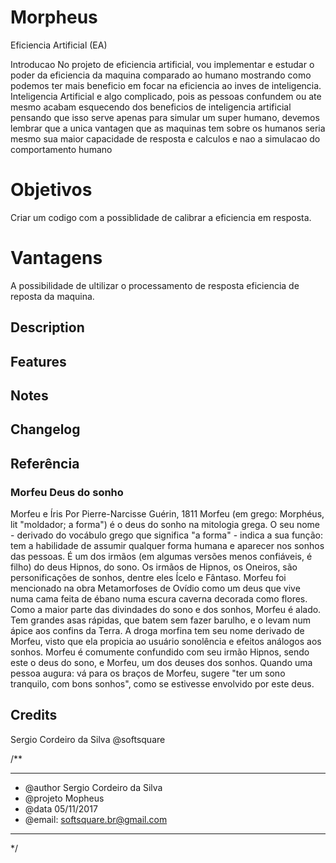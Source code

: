 # Morpheus
Eficiencia Artificial (EA)

Introducao
No projeto de eficiencia artificial, vou implementar e estudar o
poder da eficiencia da maquina comparado ao humano mostrando como
podemos ter mais beneficio em focar na eficiencia ao inves de inteligencia.
Inteligencia Artificial e algo complicado, pois as pessoas confundem ou ate
mesmo acabam esquecendo dos beneficios de inteligencia artificial pensando
que isso serve apenas para simular um super humano, devemos lembrar que a
unica vantagen que as maquinas tem sobre os humanos seria mesmo sua maior
capacidade de resposta e calculos e nao a simulacao do comportamento humano


# Objetivos
Criar um codigo com a possiblidade de calibrar a eficiencia em resposta.

# Vantagens
A possibilidade de ultilizar o processamento de resposta eficiencia de reposta da maquina.

## Description


## Features


## Notes


## Changelog

## Referência
### Morfeu Deus do sonho

Morfeu e Íris
Por Pierre-Narcisse Guérin, 1811
Morfeu (em grego: Morphéus, lit "moldador; a forma") é o deus do sonho na mitologia grega.
O seu nome - derivado do vocábulo grego que significa "a forma" - indica a sua função: tem a habilidade de assumir qualquer forma humana e aparecer nos sonhos das pessoas. É um dos irmãos (em algumas versões menos confiáveis, é filho) do deus Hipnos, do sono. Os irmãos de Hipnos, os Oneiros, são personificações de sonhos, dentre eles Ícelo e Fântaso. Morfeu foi mencionado na obra Metamorfoses de Ovídio como um deus que vive numa cama feita de ébano numa escura caverna decorada como flores.
Como a maior parte das divindades do sono e dos sonhos, Morfeu é alado. Tem grandes asas rápidas, que batem sem fazer barulho, e o levam num ápice aos confins da Terra.
A droga morfina tem seu nome derivado de Morfeu, visto que ela propicia ao usuário sonolência e efeitos análogos aos sonhos.
Morfeu é comumente confundido com seu irmão Hipnos, sendo este o deus do sono, e Morfeu, um dos deuses dos sonhos.
Quando uma pessoa augura: vá para os braços de Morfeu, sugere "ter um sono tranquilo, com bons sonhos", como se estivesse envolvido por este deus.


## Credits
Sergio Cordeiro da Silva
@softsquare

/**
 * ********************************
 * @author Sergio Cordeiro da Silva
 * @projeto Mopheus
 * @data 05/11/2017
 * @email: softsquare.br@gmail.com
 * ********************************
 */
 
 




